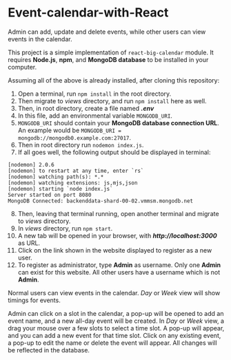 # Event-calendar-with-React
Admin can add, update and delete events, while other users can view events in the calendar.

This project is a simple implementation of `react-big-calendar` module.
It requires **Node.js**, **npm**, and **MongoDB database** to be installed in your computer. 

Assuming all of the above is already installed, after cloning this repository:
1. Open a terminal, run `npm install` in the root directory.
2. Then migrate to *views* directory, and run `npm install` here as well.
3. Then, in root directory, create a file named ***.env***
4. In this file, add an environmental variable `MONGODB_URI`.
5. `MONGODB_URI` should contain your **MongoDB database connection URL**.
    An example would be `MONGODB_URI = mongodb://mongodb0.example.com:27017`. 
6. Then in root directory run `nodemon index.js`.
7. If all goes well, the following output should be displayed in terminal: 
```
[nodemon] 2.0.6
[nodemon] to restart at any time, enter `rs`
[nodemon] watching path(s): *.*
[nodemon] watching extensions: js,mjs,json
[nodemon] starting `node index.js`
Server started on port 8080
MongoDB Connected: backenddata-shard-00-02.vmmsm.mongodb.net
```
8. Then, leaving that terminal running, open another terminal and migrate to *views* directory.
9. In *views* directory,  run `npm start`.
10. A new tab will be opened in your browser, with ***http://localhost:3000*** as URL.
11. Click on the link shown in the website displayed to register as a new user.
12. To register as administrator, type **Admin** as username. Only one **Admin** can exist for this website. All other users have a username which is not **Admin**.

Normal users can view events in the calendar. *Day* or *Week* view will show timings for events.

Admin can click on a slot in the calendar, a pop-up will be opened to add an event name, and a new all-day event will be created.
In *Day* or *Week* view, a drag your mouse over a few slots to select a time slot. A pop-up will appear, and you can add a new event for that time slot. 
Click on any existing event, a pop-up to edit the name or delete the event will appear. 
All changes will be reflected in the database.

